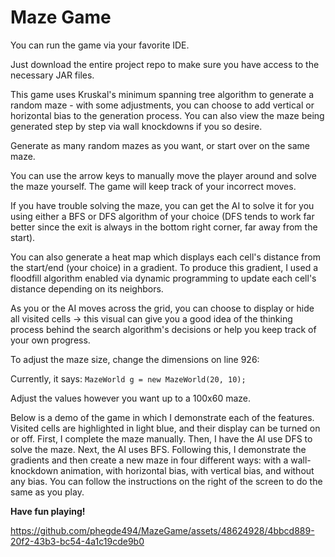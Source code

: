 # Maze Game

You can run the game via your favorite IDE. 

Just download the entire project repo to make sure you have access to the necessary JAR files.

This game uses Kruskal's minimum spanning tree algorithm to generate a random maze - with some adjustments, you can choose to add vertical or horizontal bias to the generation process. You can also view the maze being generated step by step via wall knockdowns if you so desire.

Generate as many random mazes as you want, or start over on the same maze.

You can use the arrow keys to manually move the player around and solve the maze yourself. The game will keep track of your incorrect moves. 

If you have trouble solving the maze, you can get the AI to solve it for you using either a BFS or DFS algorithm of your choice (DFS tends to work far better since the exit is always in the bottom right corner, far away from the start). 

You can also generate a heat map which displays each cell's distance from the start/end (your choice) in a gradient. To produce this gradient, I used a floodfill algorithm enabled via dynamic programming to update each cell's distance depending on its neighbors. 

As you or the AI moves across the grid, you can choose to display or hide all visited cells -> this visual can give you a good idea of the thinking process behind the search algorithm's decisions or help you keep track of your own progress.

To adjust the maze size, change the dimensions on line 926:

Currently, it says: `MazeWorld g = new MazeWorld(20, 10);` 

Adjust the values however you want up to a 100x60 maze.

Below is a demo of the game in which I demonstrate each of the features. Visited cells are highlighted in light blue, and their display can be turned on or off. First, I complete the maze manually. Then, I have the AI use DFS to solve the maze. Next, the AI uses BFS. Following this, I demonstrate the gradients and then create a new maze in four different ways: with a wall-knockdown animation, with horizontal bias, with vertical bias, and without any bias. You can follow the instructions on the right of the screen to do the same as you play.

**Have fun playing!**


https://github.com/phegde494/MazeGame/assets/48624928/4bbcd889-20f2-43b3-bc54-4a1c19cde9b0

